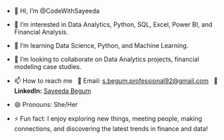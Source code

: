 - 👋 Hi, I’m @CodeWithSayeeda
- 👀 I’m interested in Data Analytics, Python, SQL, Excel, Power BI, and Financial Analysis.
- 🌱 I’m learning Data Science, Python, and Machine Learning.
- 💞️ I’m looking to collaborate on  Data Analytics projects, financial modeling case studies.
- 📫 How to reach me
   📧 Email: s.begum.professional92@gmail.com
  🔗 **LinkedIn:** [Sayeeda Begum](https://www.linkedin.com/in/sayeeda-begum-b84916312/)

- 😄 Pronouns: She/Her
- ⚡ Fun fact: I enjoy exploring new things, meeting people, making connections, and discovering the latest trends in finance and data!



<!---
CodeWithSayeeda/CodeWithSayeeda is a ✨ special ✨ repository because its `README.md` (this file) appears on your GitHub profile.
You can click the Preview link to take a look at your changes.
--->
